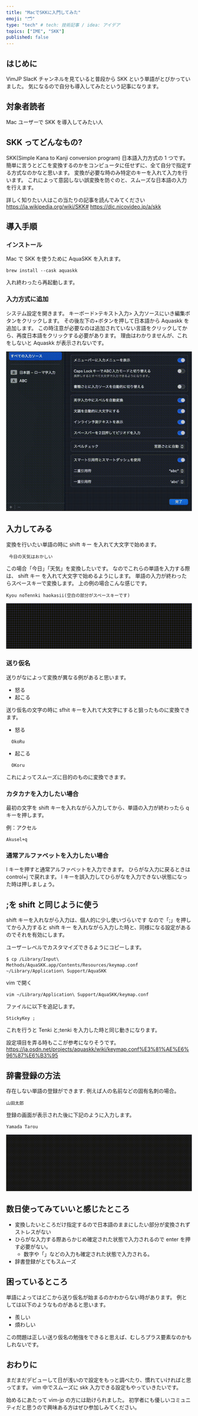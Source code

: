 ```yaml
---
title: "MacでSKKに入門してみた"
emoji: "🗂"
type: "tech" # tech: 技術記事 / idea: アイデア
topics: ["IME", "SKK"]
published: false
---
```


## はじめに

VimJP SlacK チャンネルを見ていると普段から SKK という単語がとびかっていました。
気になるので自分も導入してみたという記事になります。

## 対象者読者

Mac ユーザーで SKK を導入してみたい人

## SKK ってどんなもの?

SKK(Simple Kana to Kanji conversion program)
日本語入力方式の 1 つです。
簡単に言うとどこを変換するのかをコンピュータに任せずに、全て自分で指定する方式なのかなと思います。
変換が必要な時のみ特定のキーを入れて入力を行います。
これによって意図しない誤変換を防ぐのと、スムーズな日本語の入力を行えます。

詳しく知りたい人はこの当たりの記事を読んでみてください
https://ja.wikipedia.org/wiki/SKK#
https://dic.nicovideo.jp/a/skk

## 導入手順

### インストール

Mac で SKK を使うために AquaSKK を入れます。

```
brew install --cask aquaskk
```

入れ終わったら再起動します。

### 入力方式に追加

システム設定を開きます。
キーボード>テキスト入力> 入力ソースにいき編集ボタンをクリックします。
その後左下の+ボタンを押して日本語から Aquaskk を追加します。
この時注意が必要なのは追加されていない言語をクリックしてから、再度日本語をクリックする必要があります。
理由はわかりませんが、これをしないと Aquaskk が表示されないです。

![](/images/AnyConv.com__add.gif)

## 入力してみる

変換を行いたい単語の時に shift キー を入れて大文字で始めます。

```:例
 今日の天気はおかしい
```

この場合「今日」「天気」を変換したいです。
なのでこれらの単語を入力する際は、 shift キー を入れて大文字で始めるようにします。
単語の入力が終わったらスペースキーで変換します。
上の例の場合こんな感じです。

```
Kyou noTennki haokasii(空白の部分がスペースキーです)
```

![](/images/AnyConv.com__tenki.gif)

### 送り仮名

送りがなによって変換が異なる例があると思います。

- 怒る
- 起こる

送り仮名の文字の時に sfhit キーを入れて大文字にすると狙ったものに変換できます。

- 怒る

```
  OkoRu
```

- 起こる

```
  OKoru
```

これによってスムーズに目的のものに変換できます。

### カタカナを入力したい場合

最初の文字を shift キーを入れながら入力してから、単語の入力が終わったら q キーを押します。

例：アクセル

```
Akusel+q
```

### 通常アルファベットを入力したい場合

l キーを押すと通常アルファベットを入力できます。
ひらがな入力に戻るときは control+j で戻れます。
l キーを誤入力してひらがなを入力できない状態になった時は押しましょう。

## ;を shift と同じように使う

shift キーを入れながら入力は、個人的に少し使いづらいです
なので「;」を押してから入力すると shift キー を入れながら入力した時と、同様になる設定があるのでそれを有効にします。

ユーザーレベルでカスタマイズできるようにコピーします。

```sh:
$ cp /Library/Input\ Methods/AquaSKK.app/Contents/Resources/keymap.conf ~/Library/Application\ Support/AquaSKK
```

vim で開く

```sh:
vim ~/Library/Application\ Support/AquaSKK/keymap.conf
```

ファイルに以下を追記します。

```conf:
StickyKey ;
```

これを行うと Tenki と;tenki を入力した時と同じ動きになります。

設定項目を弄る時もここが参考になりそうです。
https://ja.osdn.net/projects/aquaskk/wiki/keymap.conf%E3%81%AE%E6%96%87%E6%B3%95

## 辞書登録の方法

存在しない単語の登録ができます.
例えば人の名前などの固有名刺の場合。

```
山田太郎
```

登録の画面が表示された後に下記のように入力します。

```
Yamada Tarou
```

![](/images/AnyConv.com__yamada.gif)

## 数日使ってみていいと感じたところ

- 変換したいところだけ指定するので日本語のままにしたい部分が変換されずストレスがない
- ひらがな入力する際あらかじめ確定された状態で入力されるので enter を押す必要がない。
  - 数字や「」などの入力も確定された状態で入力される。
- 辞書登録がとてもスムーズ

## 困っているところ

単語によってはどこから送り仮名が始まるのかわからない時があります。
例としては以下のようなものがあると思います。

- 羨しい
- 煩わしい

この問題は正しい送り仮名の勉強をできると思えば、むしろプラス要素なのかもしれないです。

## おわりに

まだまだデビューして日が浅いので設定をもっと調べたり、慣れていければと思ってます。
vim 中でスムーズに skk 入力できる設定もやっていきたいです。

始めるにあたって vim-jp の方には助けられました。
初学者にも優しいコミュニティだと思うので興味ある方はぜひ参加しみてください。
